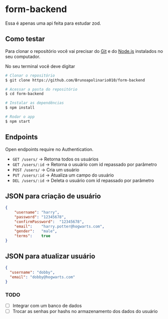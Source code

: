 # form-backend

Essa é apenas uma api feita para estudar zod.

## Como testar
Para clonar o repositório você vai precisar do [Git](https://git-scm.com/) e do [Node.js](https://nodejs.org/en) instalados no seu computador.

No seu terminal você deve digitar
```bash
# Clonar o repositório
$ git clone https://github.com/Brunoapolinario010/form-backend

# Acessar a pasta do repositório
$ cd form-backend

# Instalar as dependências
$ npm install

# Rodar o app
$ npm start
````

## Endpoints

Open endpoints require no Authentication.

* `GET /users/` -> Retorna todos os usuários
* `GET /users/:id` -> Retorna o usuário com id repassado por parâmetro
* `POST /users/` -> Cria um usuário
* `PUT /users/:id` -> Atualiza um campo do usuário
* `DEL /users/:id` -> Deleta o usuário com id repassado por parâmetro

## JSON para criação de usuário
```json
{
	"username":	"harry",
	"password":	"12345678",
	"confirmPassword":	"12345678",
	"email":	"harry.potter@hogwarts.com",
	"gender":	"male",
	"terms":	true
}
```
## JSON para atualizar usuário
```json
{
  "username": "dobby",
  "email": "dobby@hogwarts.com"
}
```

### TODO

- [ ] Integrar com um banco de dados
- [ ] Trocar as senhas por hashs no armazenamento dos dados do usuário